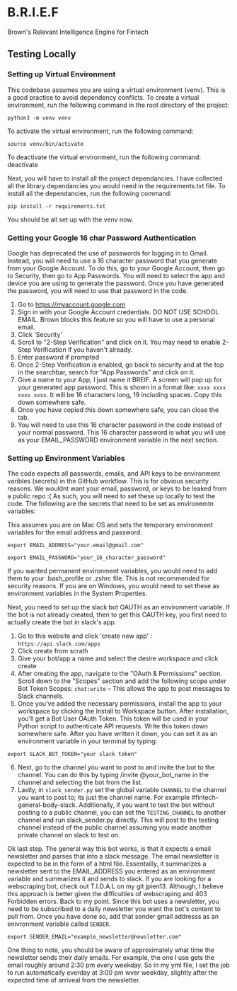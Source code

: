 # B.R.I.E.F
Brown's Relevant Intelligence Engine for Fintech

## Testing Locally

### Setting up Virtual Environment
This codebase assumes you are using a virtual environment (venv). This is a good practice to avoid dependency conflicts. To create a virtual environment, run the following command in the root directory of the project: 
```
python3 -m venv venv
```
To activate the virtual environment, run the following command: 
```
source venv/bin/activate
```
To deactivate the virtual environment, run the following command: deactivate

Next, you will have to install all the project dependancies. I have collected all the library dependancies you would need in the requirements.txt file. To install all the dependancies, run the following command: 
```
pip install -r requirements.txt
```
You should be all set up with the venv now.

### Getting your Google 16 char Password Authentication

Google has deprecated the use of passwords for logging in to Gmail. Instead, you will need to use a 16 character password that you generate from your Google Account. To do this, go to your Google Account, then go to Security, then go to App Passwords. You will need to select the app and device you are using to generate the password. Once you have generated the password, you will need to use that password in the code.

1.  Go to https://myaccount.google.com
2.  Sign in with your Google Account credentials. DO NOT USE SCHOOL EMAIL. Brown blocks this feature so you will have to use a personal email.
3. Click 'Security'
4. Scroll to "2-Step Verification" and click on it. You may need to enable 2-Step Verification if you haven't already.
5. Enter password if prompted
6. Once 2-Step Verification is enabled, go back to security and at the top in the searchbar, search for "App Passwords" and click on it.
7. Give a name to your App, I just name it BREIF. A screen will pop up for your generated app password. This is shown in a format like: ```xxxx xxxx xxxx xxxx```. It will be 16 characters long, 19 including spaces. Copy this down somewhere safe.
8. Once you have copied this down somewhere safe, you can close the tab.
9. You will need to use this 16 character password in the code instead of your normal password. This 16 character password is what you will use as your EMAIL_PASSWORD environment variable in the next section. 

### Setting up Environment Variables
The code expects all passwords, emails, and API keys to be environment varibles (secrets) in the GitHub workflow. This is for obvious security reasons. We wouldnt want your email, password, or keys to be leaked from a public repo :( As such, you will need to set these up locally to test the code. The following are the secrets that need to be set as environemtn variables:

This assumes you are on Mac OS and sets the temporary environment variables for the email address and password.
```
export EMAIL_ADDRESS="your.email@gmail.com"
```
```
export EMAIL_PASSWORD="your_16_character_password"
```
If you wanted permanent environment variables, you would need to add them to your .bash_profile or .zshrc file. This is not recommended for security reasons. If you are on Windows, you would need to set these as environment variables in the System Properties.

Next, you need to set up the slack bot OAUTH as an environment variable. If the bot is not already created, then to get this OAUTH key, you first need to actually create the bot in slack's app. 

1. Go to this website and click 'create new app' : ```https://api.slack.com/apps```
2. Click create from scrath
3. Give your bot/app a name and select the desire workspace and click create
4. After creating the app, navigate to the "OAuth & Permissions" section. Scroll down to the "Scopes" section and add the following scope under Bot Token Scopes: ```chat:write``` – This allows the app to post messages to Slack channels.
5. Once you've added the necessary permissions, install the app to your workspace by clicking the Install to Workspace button. After installation, you’ll get a Bot User OAuth Token. This token will be used in your Python script to authenticate API requests. Write this token down somewhere safe. After you have written it down, you can set it as an environment variable in your terminal by typing:

```
export SLACK_BOT_TOKEN="your slack token"
```

6. Next, go to the channel you want to post to and invite the bot to the channel. You can do this by typing /invite @your_bot_name in the channel and selecting the bot from the list.
7. Lastly, in ```slack_sender.py``` set the global variable ```CHANNEL``` to the channel you want to post to; its just the channel name. For example #fintech-general-body-slack. Additionally, if you want to test the bot without posting to a public channel, you can set the ```TESTING_CHANNEL``` to another channel and run slack_sender.py directly. This will post to the testing channel instead of the public channel assuming you made another private channel on slack to test on.

Ok last step. The general way this bot works, is that it expects a email newsletter and parses that into a slack message. The email newsletter is expected to be in the form of a html file. Essentailly, it summarizes a newsletter sent to the EMAIL_ADDRESS you entered as an environment variable and summarizes it and sends to slack. If you are looking for a webscraping bot, check out T.I.D.A.L on my git jpien13. Although, I believe this approach is better given the difficulties of webscraping and 403 Forbidden errors. Back to my point. Since this bot uses a newsletter, you need to be subscribed to a daily newsletter you want the bot's content to pull from. Once you have done so, add that sender gmail addresss as an enivronment variable called ```SENDER```.


```
export SENDER_EMAIL="example_newsletter@newsletter.com"
```

One thing to note, you should be aware of approximately what time the newsletter sends their daily emails. For example, the one I use gets the email roughly around 2:30 pm every weekday. So in my yml file, I set the job to run automatically everday at 3:00 pm wver weekday, slightly after the expected time of arriveal from the newsletter.